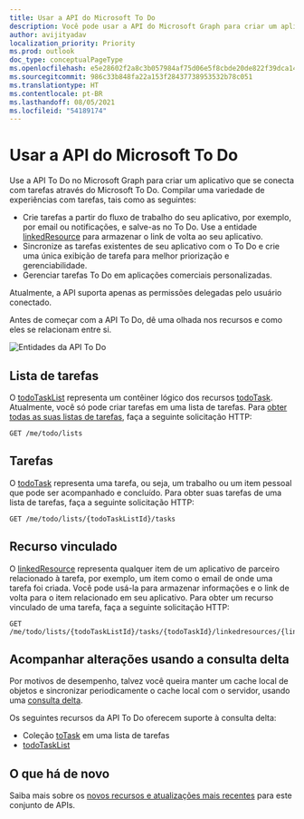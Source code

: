 ```yaml
---
title: Usar a API do Microsoft To Do
description: Você pode usar a API do Microsoft Graph para criar um aplicativo que se conecta com tarefas no Microsoft To Do.
author: avijityadav
localization_priority: Priority
ms.prod: outlook
doc_type: conceptualPageType
ms.openlocfilehash: e5e28602f2a8c3b057984af75d06e5f8cbde20de822f39dca146ccc1e6dc981e
ms.sourcegitcommit: 986c33b848fa22a153f28437738953532b78c051
ms.translationtype: HT
ms.contentlocale: pt-BR
ms.lasthandoff: 08/05/2021
ms.locfileid: "54189174"
---
```

# <a name="use-the-microsoft-to-do-api"></a>Usar a API do Microsoft To Do

Use a API To Do no Microsoft Graph para criar um aplicativo que se conecta com tarefas através do Microsoft To Do. Compilar uma variedade de experiências com tarefas, tais como as seguintes:

* Crie tarefas a partir do fluxo de trabalho do seu aplicativo, por exemplo, por email ou notificações, e salve-as no To Do. Use a entidade [linkedResource](linkedresource.md) para armazenar o link de volta ao seu aplicativo.
* Sincronize as tarefas existentes de seu aplicativo com o To Do e crie uma única exibição de tarefa para melhor priorização e gerenciabilidade.
* Gerenciar tarefas To Do em aplicações comerciais personalizadas.

Atualmente, a API suporta apenas as permissões delegadas pelo usuário conectado.
 
Antes de começar com a API To Do, dê uma olhada nos recursos e como eles se relacionam entre si.

![Entidades da API To Do](/graph/images/todo-api-entities.png)

## <a name="task-list"></a>Lista de tarefas

O [todoTaskList](./todotasklist.md) representa um contêiner lógico dos recursos [todoTask](./todotask.md). Atualmente, você só pode criar tarefas em uma lista de tarefas. Para [obter todas as suas listas de tarefas](../api/todotasklist-get.md), faça a seguinte solicitação HTTP:

``` http
GET /me/todo/lists
```

## <a name="task"></a>Tarefas

O [todoTask](./todotask.md) representa uma tarefa, ou seja, um trabalho ou um item pessoal que pode ser acompanhado e concluído. Para obter suas tarefas de uma lista de tarefas, faça a seguinte solicitação HTTP:
``` http
GET /me/todo/lists/{todoTaskListId}/tasks
```

## <a name="linked-resource"></a>Recurso vinculado

O [linkedResource](linkedresource.md) representa qualquer item de um aplicativo de parceiro relacionado à tarefa, por exemplo, um item como o email de onde uma tarefa foi criada. Você pode usá-la para armazenar informações e o link de volta para o item relacionado em seu aplicativo. Para obter um recurso vinculado de uma tarefa, faça a seguinte solicitação HTTP:
``` http
GET /me/todo/lists/{todoTaskListId}/tasks/{todoTaskId}/linkedresources/{linkedResourceId}
```

## <a name="track-changes-using-delta-query"></a>Acompanhar alterações usando a consulta delta

Por motivos de desempenho, talvez você queira manter um cache local de objetos e sincronizar periodicamente o cache local com o servidor, usando uma [consulta delta](/graph/delta-query-overview). 

Os seguintes recursos da API To Do oferecem suporte à consulta delta:
* Coleção [toTask](./todotask.md) em uma lista de tarefas
* [todoTaskList](./todotasklist.md)

## <a name="whats-new"></a>O que há de novo
Saiba mais sobre os [novos recursos e atualizações mais recentes](/graph/whats-new-overview) para este conjunto de APIs.


